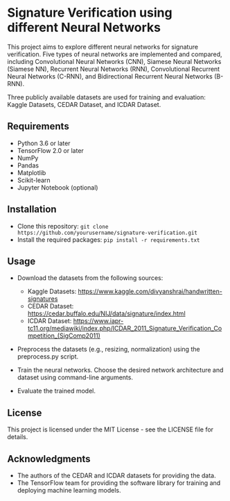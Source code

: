 # Signature Verification using different Neural Networks

This project aims to explore different neural networks for signature verification. Five types of neural networks are implemented and compared, including Convolutional Neural Networks (CNN), Siamese Neural Networks (Siamese NN), Recurrent Neural Networks (RNN), Convolutional Recurrent Neural Networks (C-RNN), and Bidirectional Recurrent Neural Networks (B-RNN).

Three publicly available datasets are used for training and evaluation: Kaggle Datasets, CEDAR Dataset, and ICDAR Dataset.

## Requirements

* Python 3.6 or later
* TensorFlow 2.0 or later
* NumPy
* Pandas
* Matplotlib
* Scikit-learn
* Jupyter Notebook (optional)

## Installation

* Clone this repository: ```git clone https://github.com/yourusername/signature-verification.git```
* Install the required packages: ```pip install -r requirements.txt```


## Usage

* Download the datasets from the following sources:
	* Kaggle Datasets: https://www.kaggle.com/divyanshrai/handwritten-signatures
	* CEDAR Dataset: https://cedar.buffalo.edu/NIJ/data/signature/index.html
	* ICDAR Dataset: https://www.iapr-tc11.org/mediawiki/index.php/ICDAR_2011_Signature_Verification_Competition_(SigComp2011)

* Preprocess the datasets (e.g., resizing, normalization) using the preprocess.py script.

* Train the neural networks. Choose the desired network architecture and dataset using command-line arguments.

* Evaluate the trained model.

## License

This project is licensed under the MIT License - see the LICENSE file for details.

## Acknowledgments

* The authors of the CEDAR and ICDAR datasets for providing the data.
* The TensorFlow team for providing the software library for training and deploying machine learning models.
